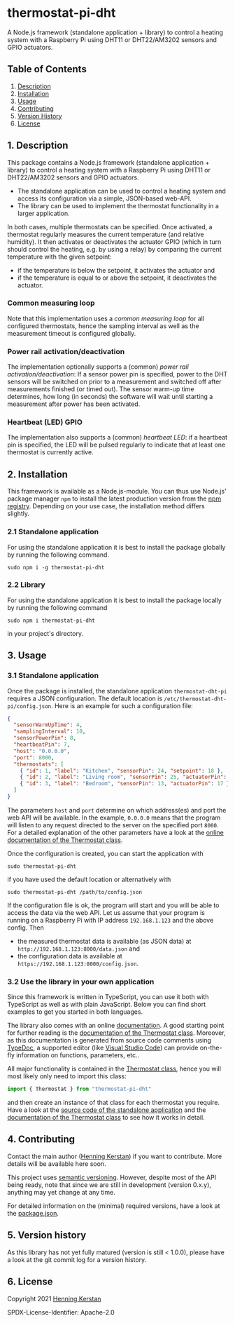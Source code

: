 # thermostat-pi-dht
A Node.js framework (standalone application + library) to control a heating system with a Raspberry Pi using DHT11 or DHT22/AM3202 sensors and GPIO actuators. 


## Table of Contents
1. [Description](#1-description)
1. [Installation](#2-installation)
1. [Usage](#3-usage)
1. [Contributing](#4-contributing)
1. [Version History](#5-version-history)
1. [License](#6-license)


## 1. Description 
This package contains a Node.js framework (standalone application + library) to control a heating system with a Raspberry Pi using DHT11 or DHT22/AM3202 sensors and GPIO actuators. 

- The standalone application can be used to control a heating system and access its configuration via a simple, JSON-based web-API.
- The library can be used to implement the thermostat functionality in a larger application.

In both cases, multiple thermostats can be specified. Once activated, a thermostat regularly measures the current temperature (and relative humidity). It then activates or deactivates the  actuator GPIO (which in turn should control the heating, e.g. by using a relay) by comparing the current temperature with the given setpoint:
- if the temperature is below the setpoint, it activates the actuator and
- if the temperature is equal to or above the setpoint, it deactivates the actuator.

### Common measuring loop
Note that this implementation uses a *common measuring loop* for all configured thermostats, hence the sampling interval as well as the measurement timeout is configured globally.

### Power rail activation/deactivation
The implementation optionally supports a (common) *power rail activation/deactivation*: If a sensor power pin is specified, power to the DHT sensors will be switched on prior to a measurement and switched off after measurements finished (or timed out). The sensor warm-up time determines, how long (in seconds) the software will wait until starting a measurement after power has been activated.

### Heartbeat (LED) GPIO
The implementation also supports a (common) *heartbeat LED*: if a heartbeat pin is specified, the LED will be pulsed regularly to indicate that at least one thermostat is currently active.

## 2. Installation
This framework is available as a Node.js-module. You can thus use Node.js' package manager `npm` to install the latest production version from the [npm registry](https://npmjs.com). Depending on your use case, the installation method differs slightly. 

### 2.1 Standalone application
For using the standalone application it is best to install the package globally by running the following command.

    sudo npm i -g thermostat-pi-dht


### 2.2 Library 
For using the standalone application it is best to install the package locally by running the following command

    sudo npm i thermostat-pi-dht

in your project's directory.


## 3. Usage
### 3.1 Standalone application
Once the package is installed, the standalone application `thermostat-dht-pi` requires a JSON configuration. The default location is `/etc/thermostat-dht-pi/config.json`.  Here is an example for such a configuration file:
```JSON
{
  "sensorWarmUpTime": 4,
  "samplingInterval": 10,
  "sensorPowerPin": 8,
  "heartbeatPin": 7,
  "host": "0.0.0.0",
  "port": 8000,
  "thermostats": [
    { "id": 1, "label": "Kitchen", "sensorPin": 24, "setpoint": 18 },
    { "id": 2, "label": "Living room", "sensorPin": 25, "actuatorPin": 11 },
    { "id": 3, "label": "Bedroom", "sensorPin": 13, "actuatorPin": 17 },
  ]
}
```
The parameters `host` and `port` determine on which address(es) and port the web API will be available. In the example, `0.0.0.0` means that the program will listen to any request directed to the server on the specified port `8000`. For a detailed explanation of the other parameters have a look at the [online documentation of the Thermostat class](https://henningkerstan.github.io/thermostat-pi-dht/classes/Thermostat.Thermostat-1.html). 

Once the configuration is created, you can start the application with
```
sudo thermostat-pi-dht
```
if you have used the default location or alternatively with
```
sudo thermostat-pi-dht /path/to/config.json
```
If the configuration file is ok, the program will start and you will be able to access the data via the web API. Let us assume that your program is running on a Raspberry Pi with IP address `192.168.1.123` and the above config. Then
- the measured thermostat data is available (as JSON data) at `http://192.168.1.123:8000/data.json` and
- the configuration data is available at `https://192.168.1.123:8000/config.json`.


### 3.2 Use the library in your own application
Since this framework is written in TypeScript, you can use it both with TypeScript as well as with plain JavaScript. Below you can find short examples to get you started in both languages. 

The library also comes with an online [documentation](https://henningkerstan.github.io/thermostat-pi-dht/). A good starting point for further reading is the [documentation of the Thermostat class](https://henningkerstan.github.io/thermostat-pi-dht/classes/Thermostat.Thermostat-1.html). Moreover, as this documentation is generated from source code comments using [TypeDoc](https://typedoc.org), a supported editor (like [Visual Studio Code](https://code.visualstudio.com/)) can provide on-the-fly information on functions, parameters, etc..

All major functionality is contained in the [Thermostat class](https://henningkerstan.github.io/thermostat-pi-dht/classes/Thermostat.Thermostat-1.html), hence you will most likely only need to import this class:
```typescript
import { Thermostat } from "thermostat-pi-dht"
```
and then create an instance of that class for each thermostat you require. Have a look at the [source code of the standalone application](https://github.com/henningkerstan/thermostat-pi-dht/blob/main/src/thermostat-pi-dht.ts) and the [documentation of the Thermostat class](https://henningkerstan.github.io/thermostat-pi-dht/classes/Thermostat.Thermostat-1.html) to see how it works in detail.

## 4. Contributing
Contact the main author ([Henning Kerstan](https://henningkerstan.de)) if you want to contribute. More details will be available here soon.

This project uses [semantic versioning](https://semver.org/). However, despite most of the API being ready, note that since we are still in development (version 0.x.y), anything may yet change at any time. 

For detailed information on the (minimal) required versions, have a look at the [package.json](https://github.com/henningkerstan/enocean-core/blob/main/package.json).

## 5. Version history
As this library has not yet fully matured (version is still < 1.0.0), please have a look at the git commit log for a version history.


## 6. License
Copyright 2021 [Henning Kerstan](https://henningkerstan.de)

SPDX-License-Identifier: Apache-2.0

